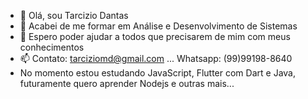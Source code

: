 - 👋 Olá, sou Tarcizio Dantas
- 👀 Acabei de me formar em Análise e Desenvolvimento de Sistemas 
- 🌱 Espero poder ajudar a todos que precisarem de mim com meus conhecimentos
- 📫  Contato: tarciziomd@gmail.com ... Whatsapp: (99)99198-8640
-  No momento estou estudando JavaScript, Flutter com Dart e Java, futuramente quero aprender Nodejs e outras mais...
